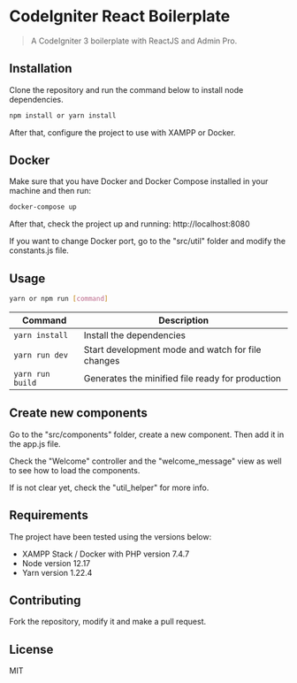 # CodeIgniter React Boilerplate

> A CodeIgniter 3 boilerplate with ReactJS and Admin Pro.

## Installation

Clone the repository and run the command below to install node dependencies.  

```sh
npm install or yarn install
```

After that, configure the project to use with XAMPP or Docker.

## Docker

Make sure that you have Docker and Docker Compose installed in your machine and then run:

```sh
docker-compose up
```

After that, check the project up and running: http://localhost:8080

If you want to change Docker port, go to the "src/util" folder and modify the constants.js file.

## Usage

```sh
yarn or npm run [command]
```

| Command          | Description                                       |
|------------------|---------------------------------------------------|
| `yarn install`   | Install the dependencies                          |
| `yarn run dev`   | Start development mode and watch for file changes |
| `yarn run build` | Generates the minified file ready for production  |

## Create new components

Go to the "src/components" folder, create a new component. Then add it in the app.js file.

Check the "Welcome" controller and the "welcome_message" view as well to see how to load the components.

If is not clear yet, check the "util_helper" for more info.

## Requirements

The project have been tested using the versions below:

- XAMPP Stack / Docker with PHP version 7.4.7
- Node version 12.17
- Yarn version 1.22.4

## Contributing

Fork the repository, modify it and make a pull request.

## License

MIT
